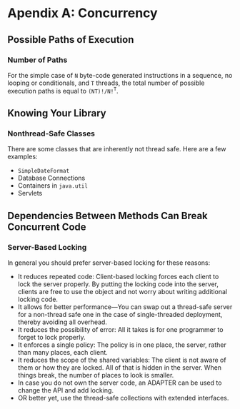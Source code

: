 # Apendix A: Concurrency

## Possible Paths of Execution

### Number of Paths

For the simple case of `N` byte-code generated instructions in a sequence, no looping or conditionals, and `T` threads, the total number of possible execution paths is equal to `(NT)!/N!`<sup>`T`</sup>.

## Knowing Your Library

### Nonthread-Safe Classes

There are some classes that are inherently not thread safe. Here are a few examples:

* `SimpleDateFormat`
* Database Connections
* Containers in `java.util`
* Servlets

## Dependencies Between Methods Can Break Concurrent Code

### Server-Based Locking

In general you should prefer server-based locking for these reasons:

* It reduces repeated code: Client-based locking forces each client to lock the server properly. By putting the locking code into the server, clients are free to use the object and not worry about writing additional locking code.
* It allows for better performance—You can swap out a thread-safe server for a non-thread safe one in the case of single-threaded deployment, thereby avoiding all overhead.
* It reduces the possibility of error: All it takes is for one programmer to forget to lock properly.
* It enforces a single policy: The policy is in one place, the server, rather than many places, each client.
* It reduces the scope of the shared variables: The client is not aware of them or how they are locked. All of that is hidden in the server. When things break, the number of places to look is smaller.
* In case you do not own the server code, an ADAPTER can be used to change the API and add locking.
* OR better yet, use the thread-safe collections with extended interfaces.
